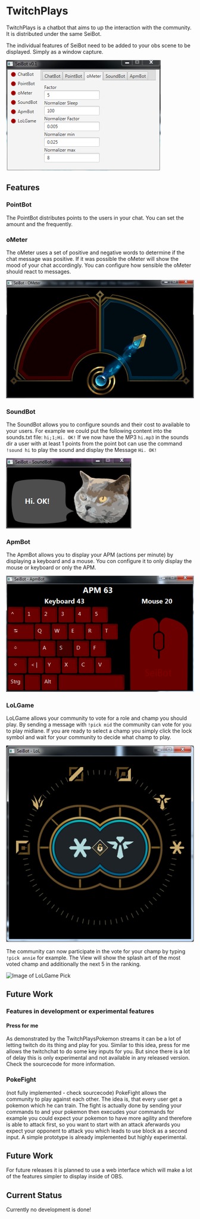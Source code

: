 # TwitchPlays
TwitchPlays is a chatbot that aims to up the interaction with the community.
It is distributed under the same SeiBot.

The individual features of SeiBot need to be added to your obs scene to be displayed. Simply as a window capture.

![Image of SeiBot](https://github.com/seibushin/TwitchPlays/blob/master/img/seibot.png)

## Features
### PointBot
The PointBot distributes points to the users in your chat. You can set the amount and the frequently.

### oMeter
The oMeter uses a set of positive and negative words to determine if the chat message was positive. If it was possible the oMeter will show the mood of your chat accordingly. You can configure how sensible the oMeter should react to messages.

![Image of oMeter](https://github.com/seibushin/TwitchPlays/blob/master/img/oMeter.png)

### SoundBot
The SoundBot allows you to configure sounds and their cost to available to your users. For example we could put the following content into the sounds.txt file:
`hi;1;Hi. OK!`
If we now have the MP3 `hi.mp3` in the sounds dir a user with at least 1 points from the point bot can use the command `!sound hi` to play the sound and display the Message `Hi. OK!`

![Image of SoundBot](https://github.com/seibushin/TwitchPlays/blob/master/img/soundBot.png)

### ApmBot
The ApmBot allows you to display your APM (actions per minute) by displaying a keyboard and a mouse. You con configure it to only display the mouse or keyboard or only the APM.

![Image of ApmBot](https://github.com/seibushin/TwitchPlays/blob/master/img/ApmBot.png)

### LoLGame
LoLGame allows your community to vote for a role and champ you should play. By sending a message with `!pick mid` the community can vote for you to play midlane. If you are ready to select a champ you simply click the lock symbol and wait for your community to decide what champ to play.

![Image of LoLGame Pick](https://github.com/seibushin/TwitchPlays/blob/master/img/LoLGame_pick.png)

The community can now participate in the vote for your champ by typing `!pick annie` for example. The View will show the splash art of the most voted champ and additionally the next 5 in the ranking.

![Image of LoLGame Pick](https://github.com/seibushin/TwitchPlays/blob/master/img/LoLGame_cham.png)

## Future Work

### Features in development or experimental features
#### Press for me
As demonstrated by the TwitchPlaysPokemon streams it can be a lot of letting twitch do its thing and play for you. Similar to this idea, press for me allows the twitchchat to do some key inputs for you. But since there is a lot of delay this is only experimental and not available in any released version. Check the sourcecode for more information.
### PokeFight
(not fully implemented - check sourcecode)
PokeFight allows the community to play against each other. The idea is, that every user get a pokemon which he can train. The fight is actually done by sending your commands to and your pokemon then execudes your commands for example you could expect your pokemon to have more agility and therefore is able to attack first, so you want to start with an attack aferwards you expect your opponent to attack you which leads to use block as a second input. A simple prototype is already implemented but highly experimental.

## Future Work
For future releases it is planned to use a web interface which will make a lot of the features simpler to display inside of OBS.

## Current Status
Currently no development is done!
